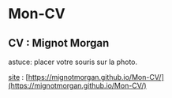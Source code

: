 # Mon-CV

## CV : Mignot Morgan

astuce: placer votre souris sur la photo.

[site](https://mignotmorgan.github.io/Mon-CV/) : [https://mignotmorgan.github.io/Mon-CV/](https://mignotmorgan.github.io/Mon-CV/)
